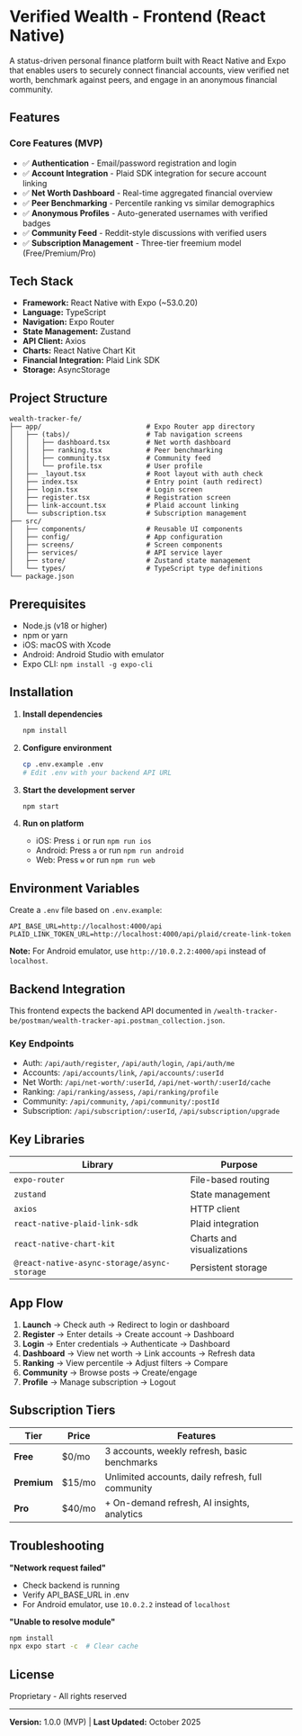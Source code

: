 # Verified Wealth - Frontend (React Native)

A status-driven personal finance platform built with React Native and Expo that enables users to securely connect financial accounts, view verified net worth, benchmark against peers, and engage in an anonymous financial community.

## Features

### Core Features (MVP)
- ✅ **Authentication** - Email/password registration and login
- ✅ **Account Integration** - Plaid SDK integration for secure account linking
- ✅ **Net Worth Dashboard** - Real-time aggregated financial overview
- ✅ **Peer Benchmarking** - Percentile ranking vs similar demographics
- ✅ **Anonymous Profiles** - Auto-generated usernames with verified badges
- ✅ **Community Feed** - Reddit-style discussions with verified users
- ✅ **Subscription Management** - Three-tier freemium model (Free/Premium/Pro)

## Tech Stack

- **Framework:** React Native with Expo (~53.0.20)
- **Language:** TypeScript
- **Navigation:** Expo Router
- **State Management:** Zustand
- **API Client:** Axios
- **Charts:** React Native Chart Kit
- **Financial Integration:** Plaid Link SDK
- **Storage:** AsyncStorage

## Project Structure

```
wealth-tracker-fe/
├── app/                          # Expo Router app directory
│   ├── (tabs)/                   # Tab navigation screens
│   │   ├── dashboard.tsx         # Net worth dashboard
│   │   ├── ranking.tsx           # Peer benchmarking
│   │   ├── community.tsx         # Community feed
│   │   └── profile.tsx           # User profile
│   ├── _layout.tsx               # Root layout with auth check
│   ├── index.tsx                 # Entry point (auth redirect)
│   ├── login.tsx                 # Login screen
│   ├── register.tsx              # Registration screen
│   ├── link-account.tsx          # Plaid account linking
│   └── subscription.tsx          # Subscription management
├── src/
│   ├── components/               # Reusable UI components
│   ├── config/                   # App configuration
│   ├── screens/                  # Screen components
│   ├── services/                 # API service layer
│   ├── store/                    # Zustand state management
│   └── types/                    # TypeScript type definitions
└── package.json
```

## Prerequisites

- Node.js (v18 or higher)
- npm or yarn
- iOS: macOS with Xcode
- Android: Android Studio with emulator
- Expo CLI: `npm install -g expo-cli`

## Installation

1. **Install dependencies**
   ```bash
   npm install
   ```

2. **Configure environment**
   ```bash
   cp .env.example .env
   # Edit .env with your backend API URL
   ```

3. **Start the development server**
   ```bash
   npm start
   ```

4. **Run on platform**
   - iOS: Press `i` or run `npm run ios`
   - Android: Press `a` or run `npm run android`
   - Web: Press `w` or run `npm run web`

## Environment Variables

Create a `.env` file based on `.env.example`:

```env
API_BASE_URL=http://localhost:4000/api
PLAID_LINK_TOKEN_URL=http://localhost:4000/api/plaid/create-link-token
```

**Note:** For Android emulator, use `http://10.0.2.2:4000/api` instead of `localhost`.

## Backend Integration

This frontend expects the backend API documented in `/wealth-tracker-be/postman/wealth-tracker-api.postman_collection.json`.

### Key Endpoints
- Auth: `/api/auth/register`, `/api/auth/login`, `/api/auth/me`
- Accounts: `/api/accounts/link`, `/api/accounts/:userId`
- Net Worth: `/api/net-worth/:userId`, `/api/net-worth/:userId/cache`
- Ranking: `/api/ranking/assess`, `/api/ranking/profile`
- Community: `/api/community`, `/api/community/:postId`
- Subscription: `/api/subscription/:userId`, `/api/subscription/upgrade`

## Key Libraries

| Library | Purpose |
|---------|---------|
| `expo-router` | File-based routing |
| `zustand` | State management |
| `axios` | HTTP client |
| `react-native-plaid-link-sdk` | Plaid integration |
| `react-native-chart-kit` | Charts and visualizations |
| `@react-native-async-storage/async-storage` | Persistent storage |

## App Flow

1. **Launch** → Check auth → Redirect to login or dashboard
2. **Register** → Enter details → Create account → Dashboard
3. **Login** → Enter credentials → Authenticate → Dashboard
4. **Dashboard** → View net worth → Link accounts → Refresh data
5. **Ranking** → View percentile → Adjust filters → Compare
6. **Community** → Browse posts → Create/engage
7. **Profile** → Manage subscription → Logout

## Subscription Tiers

| Tier | Price | Features |
|------|-------|----------|
| **Free** | $0/mo | 3 accounts, weekly refresh, basic benchmarks |
| **Premium** | $15/mo | Unlimited accounts, daily refresh, full community |
| **Pro** | $40/mo | + On-demand refresh, AI insights, analytics |

## Troubleshooting

**"Network request failed"**
- Check backend is running
- Verify API_BASE_URL in .env
- For Android emulator, use `10.0.2.2` instead of `localhost`

**"Unable to resolve module"**
```bash
npm install
npx expo start -c  # Clear cache
```

## License

Proprietary - All rights reserved

---

**Version:** 1.0.0 (MVP) | **Last Updated:** October 2025

